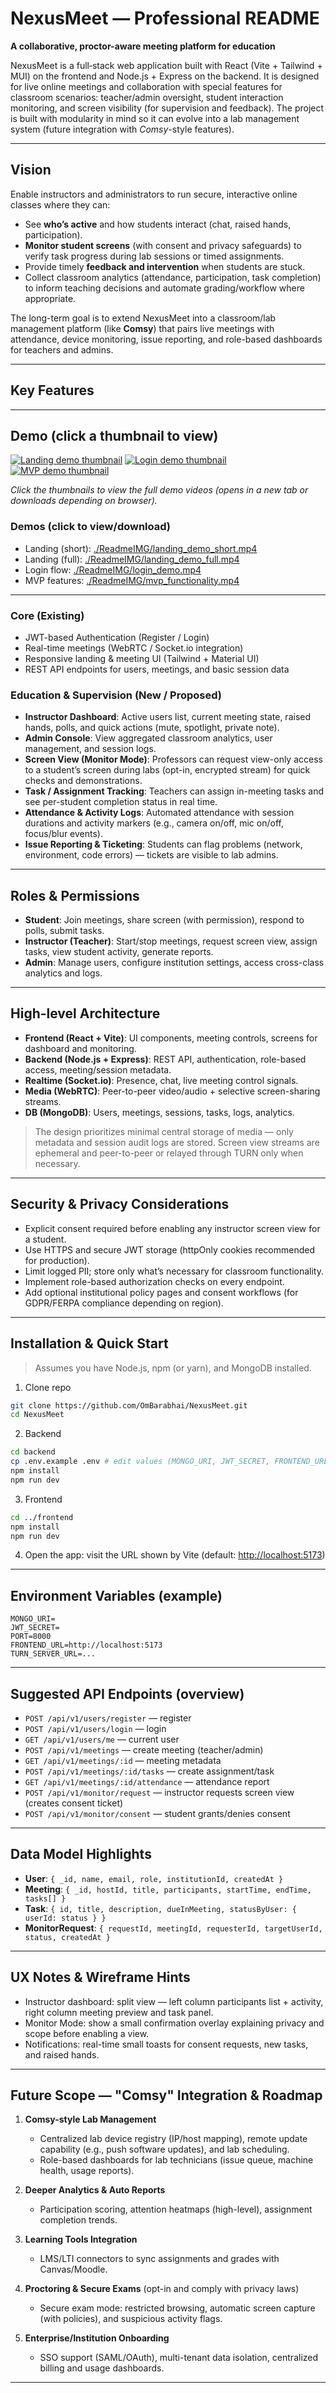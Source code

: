 # NexusMeet — Professional README

**A collaborative, proctor-aware meeting platform for education**

NexusMeet is a full‑stack web application built with React (Vite + Tailwind + MUI) on the frontend and Node.js + Express on the backend. It is designed for live online meetings and collaboration with special features for classroom scenarios: teacher/admin oversight, student interaction monitoring, and screen visibility (for supervision and feedback). The project is built with modularity in mind so it can evolve into a lab management system (future integration with *Comsy*-style features).

---

## Vision

Enable instructors and administrators to run secure, interactive online classes where they can:

* See **who’s active** and how students interact (chat, raised hands, participation).
* **Monitor student screens** (with consent and privacy safeguards) to verify task progress during lab sessions or timed assignments.
* Provide timely **feedback and intervention** when students are stuck.
* Collect classroom analytics (attendance, participation, task completion) to inform teaching decisions and automate grading/workflow where appropriate.

The long-term goal is to extend NexusMeet into a classroom/lab management platform (like **Comsy**) that pairs live meetings with attendance, device monitoring, issue reporting, and role-based dashboards for teachers and admins.

---

## Key Features

---
## Demo (click a thumbnail to view)

[![Landing demo thumbnail](./ReadmeIMG/landing_thumb.png)](./ReadmeIMG/landing_demo_short.mp4)
[![Login demo thumbnail](./ReadmeIMG/login_thumb.png)](./ReadmeIMG/login_demo.mp4)
[![MVP demo thumbnail](./ReadmeIMG/mvp_thumb.png)](./ReadmeIMG/mvp_functionality.mp4)

*Click the thumbnails to view the full demo videos (opens in a new tab or downloads depending on browser).*

### Demos (click to view/download)
- Landing (short): [./ReadmeIMG/landing_demo_short.mp4](./ReadmeIMG/landing_demo_short.mp4)
- Landing (full): [./ReadmeIMG/landing_demo_full.mp4](./ReadmeIMG/landing_demo_full.mp4)
- Login flow: [./ReadmeIMG/login_demo.mp4](./ReadmeIMG/login_demo.mp4)
- MVP features: [./ReadmeIMG/mvp_functionality.mp4](./ReadmeIMG/mvp_functionality.mp4)

---

### Core (Existing)

* JWT-based Authentication (Register / Login)
* Real-time meetings (WebRTC / Socket.io integration)
* Responsive landing & meeting UI (Tailwind + Material UI)
* REST API endpoints for users, meetings, and basic session data

### Education & Supervision (New / Proposed)

* **Instructor Dashboard**: Active users list, current meeting state, raised hands, polls, and quick actions (mute, spotlight, private note).
* **Admin Console**: View aggregated classroom analytics, user management, and session logs.
* **Screen View (Monitor Mode)**: Professors can request view-only access to a student’s screen during labs (opt-in, encrypted stream) for quick checks and demonstrations.
* **Task / Assignment Tracking**: Teachers can assign in-meeting tasks and see per-student completion status in real time.
* **Attendance & Activity Logs**: Automated attendance with session durations and activity markers (e.g., camera on/off, mic on/off, focus/blur events).
* **Issue Reporting & Ticketing**: Students can flag problems (network, environment, code errors) — tickets are visible to lab admins.

---

## Roles & Permissions

* **Student**: Join meetings, share screen (with permission), respond to polls, submit tasks.
* **Instructor (Teacher)**: Start/stop meetings, request screen view, assign tasks, view student activity, generate reports.
* **Admin**: Manage users, configure institution settings, access cross-class analytics and logs.

---

## High-level Architecture

* **Frontend (React + Vite)**: UI components, meeting controls, screens for dashboard and monitoring.
* **Backend (Node.js + Express)**: REST API, authentication, role-based access, meeting/session metadata.
* **Realtime (Socket.io)**: Presence, chat, live meeting control signals.
* **Media (WebRTC)**: Peer-to-peer video/audio + selective screen-sharing streams.
* **DB (MongoDB)**: Users, meetings, sessions, tasks, logs, analytics.

> The design prioritizes minimal central storage of media — only metadata and session audit logs are stored. Screen view streams are ephemeral and peer-to-peer or relayed through TURN only when necessary.

---

## Security & Privacy Considerations

* Explicit consent required before enabling any instructor screen view for a student.
* Use HTTPS and secure JWT storage (httpOnly cookies recommended for production).
* Limit logged PII; store only what’s necessary for classroom functionality.
* Implement role-based authorization checks on every endpoint.
* Add optional institutional policy pages and consent workflows (for GDPR/FERPA compliance depending on region).

---

## Installation & Quick Start

> Assumes you have Node.js, npm (or yarn), and MongoDB installed.

1. Clone repo

```bash
git clone https://github.com/OmBarabhai/NexusMeet.git
cd NexusMeet
```

2. Backend

```bash
cd backend
cp .env.example .env # edit values (MONGO_URI, JWT_SECRET, FRONTEND_URL, etc.)
npm install
npm run dev
```

3. Frontend

```bash
cd ../frontend
npm install
npm run dev
```

4. Open the app: visit the URL shown by Vite (default: [http://localhost:5173](http://localhost:5173))

---

## Environment Variables (example)

```
MONGO_URI=
JWT_SECRET=
PORT=8000
FRONTEND_URL=http://localhost:5173
TURN_SERVER_URL=...
```

---

## Suggested API Endpoints (overview)

* `POST /api/v1/users/register` — register
* `POST /api/v1/users/login` — login
* `GET /api/v1/users/me` — current user
* `POST /api/v1/meetings` — create meeting (teacher/admin)
* `GET /api/v1/meetings/:id` — meeting metadata
* `POST /api/v1/meetings/:id/tasks` — create assignment/task
* `GET /api/v1/meetings/:id/attendance` — attendance report
* `POST /api/v1/monitor/request` — instructor requests screen view (creates consent ticket)
* `POST /api/v1/monitor/consent` — student grants/denies consent

---

## Data Model Highlights

* **User**: `{ _id, name, email, role, institutionId, createdAt }`
* **Meeting**: `{ _id, hostId, title, participants, startTime, endTime, tasks[] }`
* **Task**: `{ id, title, description, dueInMeeting, statusByUser: { userId: status } }`
* **MonitorRequest**: `{ requestId, meetingId, requesterId, targetUserId, status, createdAt }`

---

## UX Notes & Wireframe Hints

* Instructor dashboard: split view — left column participants list + activity, right column meeting preview and task panel.
* Monitor Mode: show a small confirmation overlay explaining privacy and scope before enabling a view.
* Notifications: real-time small toasts for consent requests, new tasks, and raised hands.

---

## Future Scope — "Comsy" Integration & Roadmap

1. **Comsy-style Lab Management**

   * Centralized lab device registry (IP/host mapping), remote update capability (e.g., push software updates), and lab scheduling.
   * Role-based dashboards for lab technicians (issue queue, machine health, usage reports).

2. **Deeper Analytics & Auto Reports**

   * Participation scoring, attention heatmaps (high-level), assignment completion trends.

3. **Learning Tools Integration**

   * LMS/LTI connectors to sync assignments and grades with Canvas/Moodle.

4. **Proctoring & Secure Exams** (opt-in and comply with privacy laws)

   * Secure exam mode: restricted browsing, automatic screen capture (with policies), and suspicious activity flags.

5. **Enterprise/Institution Onboarding**

   * SSO support (SAML/OAuth), multi-tenant data isolation, centralized billing and usage dashboards.

---
